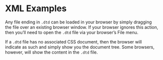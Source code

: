 # XML Examples

Any file ending in `.dtd` can be loaded in your browser by simply dragging the file over an existing browser window. If your browser ignores this action, then you’ll need to open the `.dtd` file via your browser’s File menu.

If a `.dtd` file has no associated CSS document, then the browser will indicate as such and simply show you the document tree. Some browsers, however, will show the content in the `.dtd` file.

